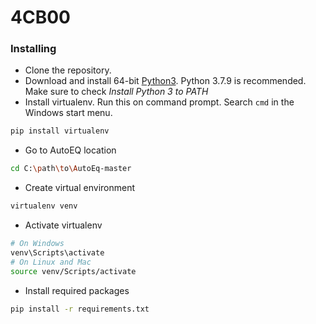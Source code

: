 # 4CB00

### Installing
- Clone the repository.
- Download and install 64-bit [Python3](https://www.python.org/getit/). Python 3.7.9 is recommended. Make sure to check *Install Python 3 to PATH*
- Install virtualenv. Run this on command prompt. Search `cmd` in the Windows start menu.
```bash
pip install virtualenv
```
- Go to AutoEQ location
```bash
cd C:\path\to\AutoEq-master
```
- Create virtual environment
```bash
virtualenv venv
```
- Activate virtualenv
```bash
# On Windows
venv\Scripts\activate
# On Linux and Mac
source venv/Scripts/activate
```
- Install required packages
```bash
pip install -r requirements.txt
```